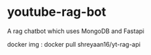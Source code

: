 # youtube-rag-bot
A rag chatbot which uses MongoDB and Fastapi


docker img : docker pull shreyaan16/yt-rag-api
